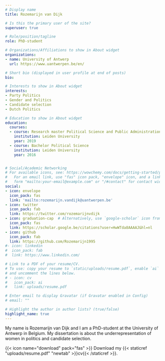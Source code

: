 ```yaml
---
# Display name
title: Rozemarijn van Dijk

# Is this the primary user of the site?
superuser: true

# Role/position/tagline
role: PhD-student

# Organizations/Affiliations to show in About widget
organizations:
- name: University of Antwerp
  url: https://www.uantwerpen.be/en/

# Short bio (displayed in user profile at end of posts)
bio:

# Interests to show in About widget
interests:
- Party Politics
- Gender and Politics
- Candidate selection
- Dutch Politics

# Education to show in About widget
education:
  courses:
  - course: Research master Political Science and Public Administration
    institution: Leiden University
    year: 2019
  - course: Bachelor Political Science
    institution: Leiden University
    year: 2016


# Social/Academic Networking
# For available icons, see: https://wowchemy.com/docs/getting-started/page-builder/#icons
#   For an email link, use "fas" icon pack, "envelope" icon, and a link in the
#   form "mailto:your-email@example.com" or "/#contact" for contact widget.
social:
- icon: envelope
  icon_pack: fas
  link: 'mailto:rozemarijn.vandijk@uantwerpen.be'
- icon: twitter
  icon_pack: fab
  link: https://twitter.com/rozemarijnvdijk
- icon: graduation-cap  # Alternatively, use `google-scholar` icon from `ai` icon pack
  icon_pack: fas
  link: https://scholar.google.be/citations?user=HwWTda8AAAAJ&hl=nl
- icon: github
  icon_pack: fab
  link: https://github.com/Rozemarijn1995
#- icon: linkedin
#  icon_pack: fab
#  link: https://www.linkedin.com/

# Link to a PDF of your resume/CV.
# To use: copy your resume to `static/uploads/resume.pdf`, enable `ai` icons in `params.toml`, 
# and uncomment the lines below.
# - icon: cv
#   icon_pack: ai
#   link: uploads/resume.pdf

# Enter email to display Gravatar (if Gravatar enabled in Config)
# email: ""

# Highlight the author in author lists? (true/false)
highlight_name: true
---
```


My name is Rozemarijn van Dijk and I am a PhD-student at the University of Antwerp in Belgium. My dissertation is about the underrepresentation of women in politics and candidate selection. 

{{< icon name="download" pack="fas" >}} Download my {{< staticref "uploads/resume.pdf" "newtab" >}}cv{{< /staticref >}}.
